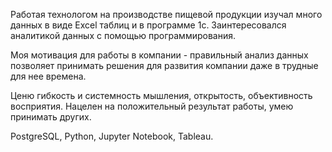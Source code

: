 Работая технологом на производстве пищевой продукции изучал много данных в виде Excel таблиц и в программе 1с.
Заинтересовался аналитикой данных с помощью программирования.

Моя мотивация для работы в компании - правильный анализ данных позволяет принимать решения для развития компании даже в трудные для нее времена. 

Ценю гибкость и системность мышления, открытость, объективность восприятия.
Нацелен на положительный результат работы, умею принимать других.

PostgreSQL, Python, Jupyter Notebook, Tableau.
